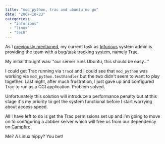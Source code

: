 ```yaml
---
title: "mod_python, trac and ubuntu no go"
date: "2007-10-23"
categories: 
  - "infurious"
  - "linux"
  - "tech"
---
```


As I [previously mentioned](/2007/10/19/with-infurious-intent/), my current task as [Infurious](http://infurious.com/) system admin is providing the team with a bug/task tracking system, namely [Trac](http://trac.edgewall.org/).

My initial thought was: "our server runs Ubuntu, this should be easy..."

I could get Trac running via `tracd` and I could see that `mod_python` was working via `mod_python.testhandler` but the two didn't seem to want to play together. Last night, after much frustration, I just gave up and configured Trac to run as a CGI application. Problem solved.

Unfortunately this solution will introduce a performance penalty but at this stage it's my priority to get the system functional before I start worrying about access speed.

All I have left to do is get the Trac permissions set up and I'm going to move on to configuring a Jabber server which will free us from our dependency on [Campfire](http://campfirenow.com/).

Me? A Linux hippy? You bet!

